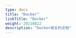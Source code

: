 ```yaml
---
type: docs
title: "Docker"
linkTitle: "Docker"
weight: 20210822
description: "Docker相关的文档"
---
```


